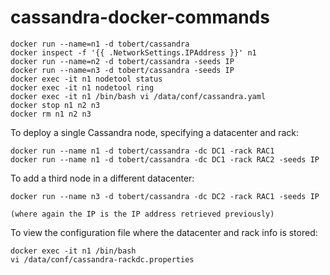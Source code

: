 # cassandra-docker-commands

	docker run --name=n1 -d tobert/cassandra
	docker inspect -f '{{ .NetworkSettings.IPAddress }}' n1
	docker run --name=n2 -d tobert/cassandra -seeds IP
	docker run --name=n3 -d tobert/cassandra -seeds IP
	docker exec -it n1 nodetool status
	docker exec -it n1 nodetool ring
	docker exec -it n1 /bin/bash vi /data/conf/cassandra.yaml
	docker stop n1 n2 n3
	docker rm n1 n2 n3



To deploy a single Cassandra node, specifying a datacenter and rack:

	docker run --name n1 -d tobert/cassandra -dc DC1 -rack RAC1
	docker run --name n1 -d tobert/cassandra -dc DC1 -rack RAC2 -seeds IP

 To add a third node in a different datacenter:

 	docker run --name n3 -d tobert/cassandra -dc DC2 -rack RAC1 -seeds IP

 	(where again the IP is the IP address retrieved previously)

To view the configuration file where the datacenter and rack info is stored:

	docker exec -it n1 /bin/bash
	vi /data/conf/cassandra-rackdc.properties



